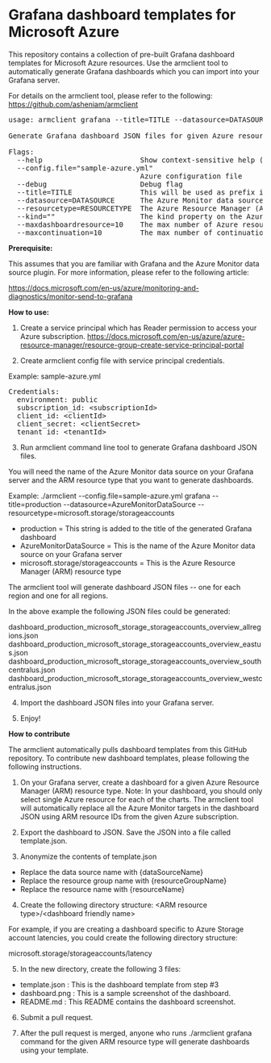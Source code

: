 # Grafana dashboard templates for Microsoft Azure

This repository contains a collection of pre-built Grafana dashboard templates for Microsoft Azure resources.  Use the armclient tool to automatically generate Grafana dashboards which you can import into your Grafana server.

For details on the armclient tool, please refer to the following:<br>
https://github.com/asheniam/armclient

<pre>
usage: armclient grafana --title=TITLE --datasource=DATASOURCE --resourcetype=RESOURCETYPE [&lt;flags&gt;]
  
Generate Grafana dashboard JSON files for given Azure resource type.

Flags:
  --help                       Show context-sensitive help (also try --help-long and --help-man).
  --config.file="sample-azure.yml"  
                               Azure configuration file
  --debug                      Debug flag
  --title=TITLE                This will be used as prefix in the dashboard title
  --datasource=DATASOURCE      The Azure Monitor data source name on Grafana
  --resourcetype=RESOURCETYPE  The Azure Resource Manager (ARM) resource type
  --kind=""                    The kind property on the Azure Resource Manager (ARM) resource type. This is optional.
  --maxdashboardresource=10    The max number of Azure resources to include in each dashboard. Default to 10.
  --maxcontinuation=10         The max number of continuations to follow when calling ARM API. Default to 10.
</pre>
  
<b>Prerequisite:</b>

This assumes that you are familiar with Grafana and the Azure Monitor data source plugin.  For more information, please refer to the following article:

https://docs.microsoft.com/en-us/azure/monitoring-and-diagnostics/monitor-send-to-grafana

<b>How to use:</b>

1) Create a service principal which has Reader permission to access your Azure subscription.
https://docs.microsoft.com/en-us/azure/azure-resource-manager/resource-group-create-service-principal-portal

2) Create armclient config file with service principal credentials.

Example: sample-azure.yml
<pre>
Credentials:
  environment: public
  subscription_id: &lt;subscriptionId&gt;
  client_id: &lt;clientId&gt;
  client_secret: &lt;clientSecret&gt;
  tenant_id: &lt;tenantId&gt;
</pre>

3) Run armclient command line tool to generate Grafana dashboard JSON files.

You will need the name of the Azure Monitor data source on your Grafana server and the ARM resource type that you want to generate dashboards.

Example: ./armclient --config.file=sample-azure.yml grafana --title=production --datasource=AzureMonitorDataSource --resourcetype=microsoft.storage/storageaccounts

- production = This string is added to the title of the generated Grafana dashboard<br>
- AzureMonitorDataSource = This is the name of the Azure Monitor data source on your Grafana server<br>
- microsoft.storage/storageaccounts = This is the Azure Resource Manager (ARM) resource type<br>

The armclient tool will generate dashboard JSON files -- one for each region and one for all regions.

In the above example the following JSON files could be generated:

dashboard_production_microsoft_storage_storageaccounts_overview_allregions.json		
dashboard_production_microsoft_storage_storageaccounts_overview_eastus.json		
dashboard_production_microsoft_storage_storageaccounts_overview_southcentralus.json	
dashboard_production_microsoft_storage_storageaccounts_overview_westcentralus.json	

4) Import the dashboard JSON files into your Grafana server.

5) Enjoy!

<b>How to contribute</b>

The armclient automatically pulls dashboard templates from this GitHub repository.  To contribute new dashboard templates, please following the following instructions.

1) On your Grafana server, create a dashboard for a given Azure Resource Manager (ARM) resource type.
Note: In your dashboard, you should only select single Azure resource for each of the charts.  The armclient tool will automatically replace all the Azure Monitor targets in the dashboard JSON using ARM resource IDs from the given Azure subscription.

2) Export the dashboard to JSON. Save the JSON into a file called template.json.

3) Anonymize the contents of template.json
- Replace the data source name with {dataSourceName}<br>
- Replace the resource group name with {resourceGroupName}<br>
- Replace the resource name with {resourceName}<br>

4) Create the following directory structure: &lt;ARM resource type&gt;/&lt;dashboard friendly name&gt;
  
For example, if you are creating a dashboard specific to Azure Storage account latencies, you could create the following directory structure:

microsoft.storage/storageaccounts/latency

5) In the new directory, create the following 3 files:
- template.json : This is the dashboard template from step #3
- dashboard.png : This is a sample screenshot of the dashboard.
- README.md : This README contains the dashboard screenshot.

6) Submit a pull request.

7) After the pull request is merged, anyone who runs ./armclient grafana command for the given ARM resource type will generate dashboards using your template.
